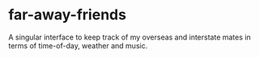 # far-away-friends
A singular interface to keep track of my overseas and interstate mates in terms of time-of-day, weather and music. 